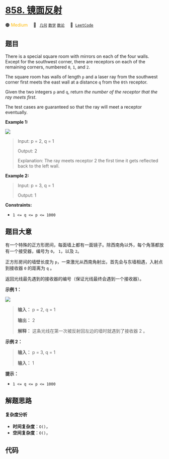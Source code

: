 # [858. 镜面反射](https://leetcode.com/problems/mirror-reflection)

🟠 <font color=#ffb800>Medium</font>&emsp; 🔖&ensp; [`几何`](/tag/geometry.md) [`数学`](/tag/math.md) [`数论`](/tag/number-theory.md)&emsp; 🔗&ensp;[`LeetCode`](https://leetcode.com/problems/mirror-reflection)

## 题目

There is a special square room with mirrors on each of the four walls. Except
for the southwest corner, there are receptors on each of the remaining
corners, numbered `0`, `1`, and `2`.

The square room has walls of length `p` and a laser ray from the southwest
corner first meets the east wall at a distance `q` from the `0th` receptor.

Given the two integers `p` and `q`, return _the number of the receptor that
the ray meets first_.

The test cases are guaranteed so that the ray will meet a receptor eventually.



**Example 1:**

![](https://s3-lc-upload.s3.amazonaws.com/uploads/2018/06/18/reflection.png)

> Input: p = 2, q = 1
> 
> Output: 2
> 
> Explanation: The ray meets receptor 2 the first time it gets reflected back to the left wall.

**Example 2:**

> Input: p = 3, q = 1
> 
> Output: 1

**Constraints:**

  * `1 <= q <= p <= 1000`


## 题目大意

有一个特殊的正方形房间，每面墙上都有一面镜子。除西南角以外，每个角落都放有一个接受器，编号为 `0`， `1`，以及 `2`。

正方形房间的墙壁长度为 `p`，一束激光从西南角射出，首先会与东墙相遇，入射点到接收器 `0` 的距离为 `q` 。

返回光线最先遇到的接收器的编号（保证光线最终会遇到一个接收器）。



**示例 1：**

![](https://s3-lc-upload.s3.amazonaws.com/uploads/2018/06/18/reflection.png)

> 
> 
> 
> 
> 
> **输入：** p = 2, q = 1
> 
> **输出：** 2
> 
> **解释：** 这条光线在第一次被反射回左边的墙时就遇到了接收器 2 。
> 
> 

**示例 2：**

> 
> 
> 
> 
> 
> **输入：** p = 3, q = 1
> 
> **输入：** 1
> 
> 



**提示：**

  * `1 <= q <= p <= 1000`


## 解题思路

#### 复杂度分析

- **时间复杂度**：`O()`，
- **空间复杂度**：`O()`，

## 代码

```javascript

```